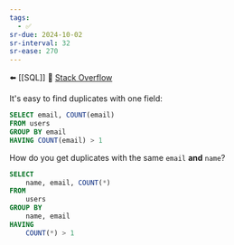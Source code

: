 ```yaml
---
tags:
  - ✅
sr-due: 2024-10-02
sr-interval: 32
sr-ease: 270
---
```


⬅️ [[SQL]]
🔗 [Stack Overflow](https://stackoverflow.com/questions/2594829/finding-duplicate-values-in-a-sql-table)

It's easy to find duplicates with one field:

```sql
SELECT email, COUNT(email) 
FROM users
GROUP BY email
HAVING COUNT(email) > 1
```

How do you get duplicates with the same `email` **and** `name`?
```sql
SELECT
    name, email, COUNT(*)
FROM
    users
GROUP BY
    name, email
HAVING 
    COUNT(*) > 1
```